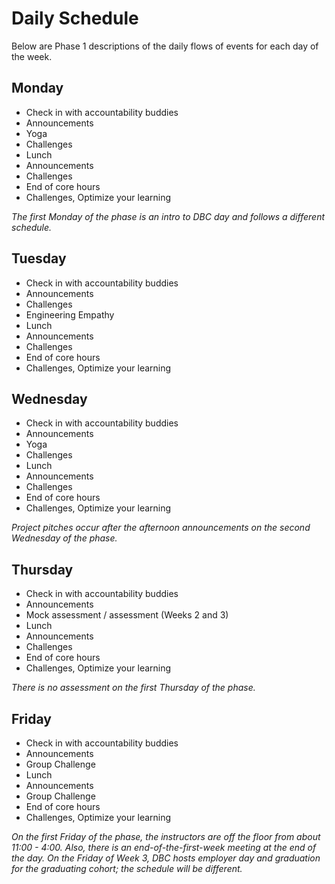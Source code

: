 # Daily Schedule

Below are Phase 1 descriptions of the daily flows of events for each day of the week.

## Monday

* Check in with accountability buddies
* Announcements
* Yoga
* Challenges
* Lunch
* Announcements
* Challenges
* End of core hours
* Challenges, Optimize your learning

*The first Monday of the phase is an intro to DBC day and follows a different schedule.*

## Tuesday

* Check in with accountability buddies
* Announcements
* Challenges
* Engineering Empathy
* Lunch
* Announcements
* Challenges
* End of core hours
* Challenges, Optimize your learning

## Wednesday

* Check in with accountability buddies
* Announcements
* Yoga
* Challenges
* Lunch
* Announcements
* Challenges
* End of core hours
* Challenges, Optimize your learning

*Project pitches occur after the afternoon announcements on the second Wednesday of the phase.*


## Thursday

* Check in with accountability buddies
* Announcements
* Mock assessment / assessment (Weeks 2 and 3)
* Lunch
* Announcements
* Challenges
* End of core hours
* Challenges, Optimize your learning

*There is no assessment on the first Thursday of the phase.*


## Friday
* Check in with accountability buddies
* Announcements
* Group Challenge
* Lunch
* Announcements
* Group Challenge
* End of core hours
* Challenges, Optimize your learning

*On the first Friday of the phase, the instructors are off the floor from about 11:00 - 4:00.  Also, there is an end-of-the-first-week meeting at the end of the day.  On the Friday of Week 3, DBC hosts employer day and graduation for the graduating cohort; the schedule will be different.*
